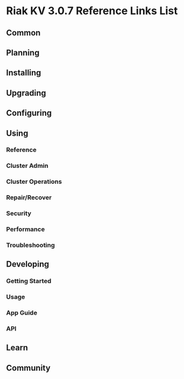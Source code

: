 
# Riak KV 3.0.7 Reference Links List

## Common

[downloads]: {{<baseurl>}}riak/kv/3.0.7/downloads/
[install index]: {{<baseurl>}}riak/kv/3.0.7/setup/installing
[upgrade index]: {{<baseurl>}}riak/kv/3.0.7/upgrading
[plan index]: {{<baseurl>}}riak/kv/3.0.7/planning
[config index]: {{<baseurl>}}riak/kv/3.0.7/using/configuring/
[config reference]: {{<baseurl>}}riak/kv/3.0.7/configuring/reference/
[manage index]: {{<baseurl>}}riak/kv/3.0.7/using/managing
[performance index]: {{<baseurl>}}riak/kv/3.0.7/using/performance
[glossary vnode]: {{<baseurl>}}riak/kv/3.0.7/learn/glossary/#vnode
[contact basho]: https://www.tiot.jp/en/about-us/contact-us/

## Planning

[plan index]: {{<baseurl>}}riak/kv/3.0.7/setup/planning
[plan start]: {{<baseurl>}}riak/kv/3.0.7/setup/planning/start
[plan backend]: {{<baseurl>}}riak/kv/3.0.7/setup/planning/backend
[plan backend bitcask]: {{<baseurl>}}riak/kv/3.0.7/setup/planning/backend/bitcask
[plan backend leveldb]: {{<baseurl>}}riak/kv/3.0.7/setup/planning/backend/leveldb
[plan backend leveled]: {{<baseurl>}}riak/kv/3.0.7/setup/planning/backend/leveled
[plan backend memory]: {{<baseurl>}}riak/kv/3.0.7/setup/planning/backend/memory
[plan backend multi]: {{<baseurl>}}riak/kv/3.0.7/setup/planning/backend/multi
[plan cluster capacity]: {{<baseurl>}}riak/kv/3.0.7/setup/planning/cluster-capacity
[plan bitcask capacity]: {{<baseurl>}}riak/kv/3.0.7/setup/planning/bitcask-capacity-calc
[plan best practices]: {{<baseurl>}}riak/kv/3.0.7/setup/planning/best-practices
[plan future]: {{<baseurl>}}riak/kv/3.0.7/setup/planning/future

## Installing

[install index]: {{<baseurl>}}riak/kv/3.0.7/setup/installing
[install aws]: {{<baseurl>}}riak/kv/3.0.7/setup/installing/amazon-web-services
[install debian & ubuntu]: {{<baseurl>}}riak/kv/3.0.7/setup/installing/debian-ubuntu
[install freebsd]: {{<baseurl>}}riak/kv/3.0.7/setup/installing/freebsd
[install mac osx]: {{<baseurl>}}riak/kv/3.0.7/setup/installing/mac-osx
[install rhel & centos]: {{<baseurl>}}riak/kv/3.0.7/setup/installing/rhel-centos
[install smartos]: {{<baseurl>}}riak/kv/3.0.7/setup/installing/smartos
[install solaris]: {{<baseurl>}}riak/kv/3.0.7/setup/installing/solaris
[install suse]: {{<baseurl>}}riak/kv/3.0.7/setup/installing/suse
[install windows azure]: {{<baseurl>}}riak/kv/3.0.7/setup/installing/windows-azure

[install source index]: {{<baseurl>}}riak/kv/3.0.7/setup/installing/source
[install source erlang]: {{<baseurl>}}riak/kv/3.0.7/setup/installing/source/erlang
[install source jvm]: {{<baseurl>}}riak/kv/3.0.7/setup/installing/source/jvm

[install verify]: {{<baseurl>}}riak/kv/3.0.7/setup/installing/verify

## Upgrading

[upgrade index]: {{<baseurl>}}riak/kv/3.0.7/setup/upgrading
[upgrade checklist]: {{<baseurl>}}riak/kv/3.0.7/setup/upgrading/checklist
[upgrade version]: {{<baseurl>}}riak/kv/3.0.7/setup/upgrading/version
[upgrade cluster]: {{<baseurl>}}riak/kv/3.0.7/setup/upgrading/cluster
[upgrade mdc]: {{<baseurl>}}riak/kv/3.0.7/setup/upgrading/multi-datacenter
[upgrade downgrade]: {{<baseurl>}}riak/kv/3.0.7/setup/downgrade

## Configuring

[config index]: {{<baseurl>}}riak/kv/3.0.7/configuring
[config basic]: {{<baseurl>}}riak/kv/3.0.7/configuring/basic
[config backend]: {{<baseurl>}}riak/kv/3.0.7/configuring/backend
[config manage]: {{<baseurl>}}riak/kv/3.0.7/configuring/managing
[config reference]: {{<baseurl>}}riak/kv/3.0.7/configuring/reference/
[config strong consistency]: {{<baseurl>}}riak/kv/3.0.7/configuring/strong-consistency
[config load balance]: {{<baseurl>}}riak/kv/3.0.7/configuring/load-balancing-proxy
[config mapreduce]: {{<baseurl>}}riak/kv/3.0.7/configuring/mapreduce

[config v3 mdc]: {{<baseurl>}}riak/kv/3.0.7/configuring/v3-multi-datacenter
[config v3 nat]: {{<baseurl>}}riak/kv/3.0.7/configuring/v3-multi-datacenter/nat
[config v3 quickstart]: {{<baseurl>}}riak/kv/3.0.7/configuring/v3-multi-datacenter/quick-start
[config v3 ssl]: {{<baseurl>}}riak/kv/3.0.7/configuring/v3-multi-datacenter/ssl

[config v2 mdc]: {{<baseurl>}}riak/kv/3.0.7/configuring/v2-multi-datacenter
[config v2 nat]: {{<baseurl>}}riak/kv/3.0.7/configuring/v2-multi-datacenter/nat
[config v2 quickstart]: {{<baseurl>}}riak/kv/3.0.7/configuring/v2-multi-datacenter/quick-start
[config v2 ssl]: {{<baseurl>}}riak/kv/3.0.7/configuring/v2-multi-datacenter/ssl

## Using

[use index]: {{<baseurl>}}riak/kv/3.0.7/using/
[use admin commands]: {{<baseurl>}}riak/kv/3.0.7/using/cluster-admin-commands
[use running cluster]: {{<baseurl>}}riak/kv/3.0.7/using/running-a-cluster

### Reference

[use ref custom code]: {{<baseurl>}}riak/kv/3.0.7/using/reference/custom-code
[use ref handoff]: {{<baseurl>}}riak/kv/3.0.7/using/reference/handoff
[use ref monitoring]: {{<baseurl>}}riak/kv/3.0.7/using/reference/statistics-monitoring
[use ref 2i]: {{<baseurl>}}riak/kv/3.0.7/using/reference/secondary-indexes
[use ref snmp]: {{<baseurl>}}riak/kv/3.0.7/using/reference/snmp
[use ref strong consistency]: {{<baseurl>}}riak/kv/3.0.7/using/reference/strong-consistency
[use ref jmx]: {{<baseurl>}}riak/kv/3.0.7/using/reference/jmx
[use ref obj del]: {{<baseurl>}}riak/kv/3.0.7/using/reference/object-deletion/
[use ref v3 mdc]: {{<baseurl>}}riak/kv/3.0.7/using/reference/v3-multi-datacenter
[use ref v2 mdc]: {{<baseurl>}}riak/kv/3.0.7/using/reference/v2-multi-datacenter

### Cluster Admin

[use admin index]: {{<baseurl>}}riak/kv/3.0.7/using/admin/
[use admin commands]: {{<baseurl>}}riak/kv/3.0.7/using/admin/commands/
[use admin riak cli]: {{<baseurl>}}riak/kv/3.0.7/using/admin/riak-cli/
[use admin riak admin]: {{<baseurl>}}riak/kv/3.0.7/using/admin/riak-admin/
[use admin riak control]: {{<baseurl>}}riak/kv/3.0.7/using/admin/riak-control/

### Cluster Operations

[cluster ops add remove node]: {{<baseurl>}}riak/kv/3.0.7/using/cluster-operations/adding-removing-nodes
[cluster ops inspect node]: {{<baseurl>}}riak/kv/3.0.7/using/cluster-operations/inspecting-node
[cluster ops change info]: {{<baseurl>}}riak/kv/3.0.7/using/cluster-operations/changing-cluster-info
[cluster ops load balance]: {{<baseurl>}}riak/kv/3.0.7/configuring/load-balancing-proxy
[cluster ops bucket types]: {{<baseurl>}}riak/kv/3.0.7/using/cluster-operations/bucket-types
[cluster ops handoff]: {{<baseurl>}}riak/kv/3.0.7/using/cluster-operations/handoff
[cluster ops log]: {{<baseurl>}}riak/kv/3.0.7/using/cluster-operations/logging
[cluster ops obj del]: {{<baseurl>}}riak/kv/3.0.7/using/reference/object-deletion
[cluster ops backup]: {{<baseurl>}}riak/kv/3.0.7/using/cluster-operations/backing-up
[cluster ops mdc]: {{<baseurl>}}riak/kv/3.0.7/using/cluster-operations/v3-multi-datacenter
[cluster ops strong consistency]: {{<baseurl>}}riak/kv/3.0.7/using/cluster-operations/strong-consistency
[cluster ops 2i]: {{<baseurl>}}riak/kv/3.0.7/using/reference/secondary-indexes
[cluster ops v3 mdc]: {{<baseurl>}}riak/kv/3.0.7/using/cluster-operations/v3-multi-datacenter
[cluster ops v2 mdc]: {{<baseurl>}}riak/kv/3.0.7/using/cluster-operations/v2-multi-datacenter

### Repair/Recover

[repair recover index]: {{<baseurl>}}riak/kv/3.0.7/using/repair-recovery
[repair recover index]: {{<baseurl>}}riak/kv/3.0.7/using/repair-recovery/failure-recovery/

### Security

[security index]: {{<baseurl>}}riak/kv/3.0.7/using/security/
[security basics]: {{<baseurl>}}riak/kv/3.0.7/using/security/basics
[security managing]: {{<baseurl>}}riak/kv/3.0.7/using/security/managing-sources/

### Performance

[perf index]: {{<baseurl>}}riak/kv/3.0.7/using/performance/
[perf benchmark]: {{<baseurl>}}riak/kv/3.0.7/using/performance/benchmarking
[perf open files]: {{<baseurl>}}riak/kv/3.0.7/using/performance/open-files-limit/
[perf erlang]: {{<baseurl>}}riak/kv/3.0.7/using/performance/erlang
[perf aws]: {{<baseurl>}}riak/kv/3.0.7/using/performance/amazon-web-services
[perf latency checklist]: {{<baseurl>}}riak/kv/3.0.7/using/performance/latency-reduction

### Troubleshooting

[troubleshoot http]: {{<baseurl>}}riak/kv/3.0.7/using/troubleshooting/http-204

## Developing

[dev index]: {{<baseurl>}}riak/kv/3.0.7/developing
[dev client libraries]: {{<baseurl>}}riak/kv/3.0.7/developing/client-libraries
[dev data model]: {{<baseurl>}}riak/kv/3.0.7/developing/data-modeling
[dev data types]: {{<baseurl>}}riak/kv/3.0.7/developing/data-types
[dev kv model]: {{<baseurl>}}riak/kv/3.0.7/developing/key-value-modeling

### Getting Started

[getting started]: {{<baseurl>}}riak/kv/3.0.7/developing/getting-started
[getting started java]: {{<baseurl>}}riak/kv/3.0.7/developing/getting-started/java
[getting started ruby]: {{<baseurl>}}riak/kv/3.0.7/developing/getting-started/ruby
[getting started python]: {{<baseurl>}}riak/kv/3.0.7/developing/getting-started/python
[getting started php]: {{<baseurl>}}riak/kv/3.0.7/developing/getting-started/php
[getting started csharp]: {{<baseurl>}}riak/kv/3.0.7/developing/getting-started/csharp
[getting started nodejs]: {{<baseurl>}}riak/kv/3.0.7/developing/getting-started/nodejs
[getting started erlang]: {{<baseurl>}}riak/kv/3.0.7/developing/getting-started/erlang
[getting started golang]: {{<baseurl>}}riak/kv/3.0.7/developing/getting-started/golang

[obj model java]: {{<baseurl>}}riak/kv/3.0.7/developing/getting-started/java/object-modeling
[obj model ruby]: {{<baseurl>}}riak/kv/3.0.7/developing/getting-started/ruby/object-modeling
[obj model python]: {{<baseurl>}}riak/kv/3.0.7/developing/getting-started/python/object-modeling
[obj model csharp]: {{<baseurl>}}riak/kv/3.0.7/developing/getting-started/csharp/object-modeling
[obj model nodejs]: {{<baseurl>}}riak/kv/3.0.7/developing/getting-started/nodejs/object-modeling
[obj model erlang]: {{<baseurl>}}riak/kv/3.0.7/developing/getting-started/erlang/object-modeling
[obj model golang]: {{<baseurl>}}riak/kv/3.0.7/developing/getting-started/golang/object-modeling

### Usage

[usage index]: {{<baseurl>}}riak/kv/3.0.7/developing/usage
[usage bucket types]: {{<baseurl>}}riak/kv/3.0.7/developing/usage/bucket-types
[usage commit hooks]: {{<baseurl>}}riak/kv/3.0.7/developing/usage/commit-hooks
[usage conflict resolution]: {{<baseurl>}}riak/kv/3.0.7/developing/usage/conflict-resolution
[usage content types]: {{<baseurl>}}riak/kv/3.0.7/developing/usage/content-types
[usage create objects]: {{<baseurl>}}riak/kv/3.0.7/developing/usage/creating-objects
[usage custom extractors]: {{<baseurl>}}riak/kv/3.0.7/developing/usage/custom-extractors
[usage delete objects]: {{<baseurl>}}riak/kv/3.0.7/developing/usage/deleting-objects
[usage mapreduce]: {{<baseurl>}}riak/kv/3.0.7/developing/usage/mapreduce
[usage 2i]: {{<baseurl>}}riak/kv/3.0.7/developing/usage/secondary-indexes
[usage update objects]: {{<baseurl>}}riak/kv/3.0.7/developing/usage/updating-objects

### App Guide

[apps mapreduce]: {{<baseurl>}}riak/kv/3.0.7/developing/app-guide/advanced-mapreduce
[apps replication properties]: {{<baseurl>}}riak/kv/3.0.7/developing/app-guide/replication-properties
[apps strong consistency]: {{<baseurl>}}riak/kv/3.0.7/developing/app-guide/strong-consistency

### API

[dev api backend]: {{<baseurl>}}riak/kv/3.0.7/developing/api/backend
[dev api http]: {{<baseurl>}}riak/kv/3.0.7/developing/api/http
[dev api http status]: {{<baseurl>}}riak/kv/3.0.7/developing/api/http/status
[dev api pbc]: {{<baseurl>}}riak/kv/3.0.7/developing/api/protocol-buffers/

## Learn

[learn new nosql]: {{<baseurl>}}riak/kv/learn/new-to-nosql
[learn use cases]: {{<baseurl>}}riak/kv/learn/use-cases
[learn why riak]: {{<baseurl>}}riak/kv/learn/why-riak-kv

[glossary]: {{<baseurl>}}riak/kv/3.0.7/learn/glossary/
[glossary aae]: {{<baseurl>}}riak/kv/3.0.7/learn/glossary/#active-anti-entropy-aae
[glossary read rep]: {{<baseurl>}}riak/kv/3.0.7/learn/glossary/#read-repair
[glossary vnode]: {{<baseurl>}}riak/kv/3.0.7/learn/glossary/#vnode

[concept aae]: {{<baseurl>}}riak/kv/3.0.7/learn/concepts/active-anti-entropy/
[concept buckets]: {{<baseurl>}}riak/kv/3.0.7/learn/concepts/buckets
[concept cap neg]: {{<baseurl>}}riak/kv/3.0.7/learn/concepts/capability-negotiation
[concept causal context]: {{<baseurl>}}riak/kv/3.0.7/learn/concepts/causal-context
[concept clusters]: {{<baseurl>}}riak/kv/3.0.7/learn/concepts/clusters/
[concept crdts]: {{<baseurl>}}riak/kv/3.0.7/learn/concepts/crdts
[concept eventual consistency]: {{<baseurl>}}riak/kv/3.0.7/learn/concepts/eventual-consistency
[concept keys objects]: {{<baseurl>}}riak/kv/3.0.7/learn/concepts/keys-and-objects
[concept replication]: {{<baseurl>}}riak/kv/3.0.7/learn/concepts/replication
[concept strong consistency]: {{<baseurl>}}riak/kv/3.0.7/using/reference/strong-consistency
[concept vnodes]: {{<baseurl>}}riak/kv/3.0.7/learn/concepts/vnodes

## Community

[community]: {{<baseurl>}}community
[community projects]: {{<baseurl>}}community/projects
[reporting bugs]: {{<baseurl>}}community/reporting-bugs
[taishi]: {{<baseurl>}}community/taishi

